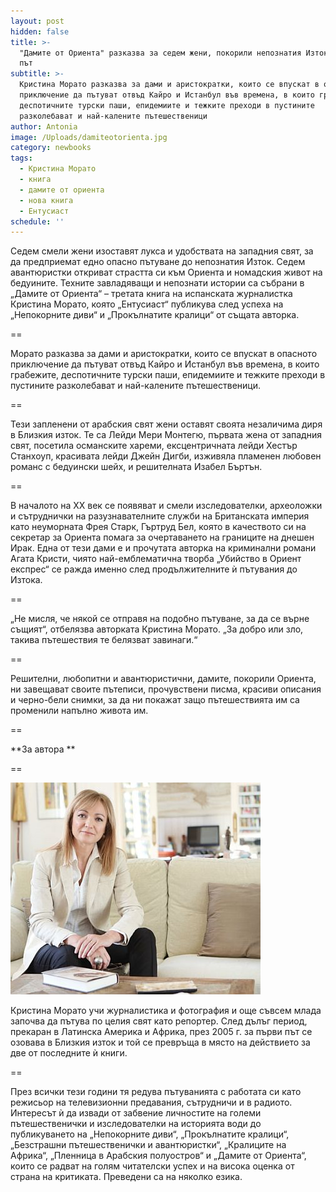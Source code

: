 ```yaml
---
layout: post
hidden: false
title: >-
  "Дамите от Ориента" разказва за седем жени, покорили непознатия Изток за първи
  път
subtitle: >-
  Кристина Морато разказва за дами и аристократки, които се впускат в опасното
  приключение да пътуват отвъд Кайро и Истанбул във времена, в които грабежите,
  деспотичните турски паши, епидемиите и тежките преходи в пустините
  разколебават и най-калените пътешественици 
author: Antonia
image: /Uploads/damiteotorienta.jpg
category: newbooks
tags:
  - Кристина Морато
  - книга
  - дамите от ориента
  - нова книга
  - Ентусиаст
schedule: ''
---
```

Седем смели жени изоставят лукса и удобствата на западния свят, за да предприемат едно опасно пътуване до непознатия Изток. Седем авантюристки откриват страстта си към Ориента и номадския живот на бедуините. Техните завладяващи и непознати истории са събрани в „Дамите от Ориента“ – третата книга на испанската журналистка Кристина Морато, която „Ентусиаст“ публикува след успеха на „Непокорните диви“ и „Прокълнатите кралици“ от същата авторка.

\==

Морато разказва за дами и аристократки, които се впускат в опасното приключение да пътуват отвъд Кайро и Истанбул във времена, в които грабежите, деспотичните турски паши, епидемиите и тежките преходи в пустините разколебават и най-калените пътешественици. 

\==

Тези запленени от арабския свят жени оставят своята незаличима диря в Близкия изток. Те са Лейди Мери Монтегю, първата жена от западния свят, посетила османските хареми, ексцентричната лейди Хестър Станхоуп, красивата лейди Джейн Дигби, изживяла пламенен любовен романс с бедуински шейх, и решителната Изабел Бъртън. 

\==

В началото на XX век се появяват и смели изследователки, археоложки и сътруднички на разузнавателните служби на Британската империя като неуморната Фрея Старк, Гъртруд Бел, която в качеството си на секретар за Ориента помага за очертаването на границите на днешен Ирак. Една от тези дами е и прочутата авторка на криминални романи Агата Кристи, чиято най-емблематична творба „Убийство в Ориент експрес“ се ражда именно след продължителните ѝ пътувания до Изтока.

\==

„Не мисля, че някой се отправя на подобно пътуване, за да се върне същият“, отбелязва авторката Кристина Морато. „За добро или зло, такива пътешествия те белязват завинаги.“

\==

Решителни, любопитни и авантюристични, дамите, покорили Ориента, ни завещават своите пътеписи, прочувствени писма, красиви описания и черно-бели снимки, за да ни покажат защо пътешествията им са променили напълно живота им.

\==

**За автора **

\==

![](/Uploads/cristinamorato.jpg)

Кристина Морато учи журналистика и фотография и още съвсем млада започва да пътува по целия свят като репортер. След дълъг период, прекаран в Латинска Америка и Африка, през 2005 г. за първи път се озовава в Близкия изток и той се превръща в място на действието за две от последните ѝ книги.

\==

През всички тези години тя редува пътуванията с работата си като режисьор на телевизионни предавания, сътрудничи и в радиото. Интересът ѝ да извади от забвение личностите на големи пътешественички и изследователки на историята води до публикуването на „Непокорните диви“, „Прокълнатите кралици“, „Безстрашни пътешественички и авантюристки“, „Кралиците на Африка“, „Пленница в Арабския полуостров“ и „Дамите от Ориента“, които се радват на голям читателски успех и на висока оценка от страна на критиката. Преведени са на няколко езика.
